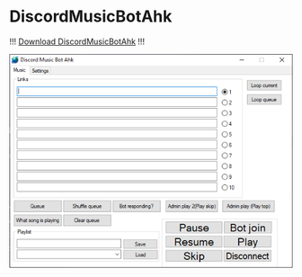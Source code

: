 # DiscordMusicBotAhk


!!! [Download DiscordMusicBotAhk](https://github.com/veskeli/DiscordMusicBotAhk/releases/download/0.83/DiscordMusicBotAhk.ahk) !!!

![pic](https://github.com/veskeli/DiscordMusicBotAhk/blob/master/App.png)
